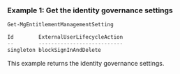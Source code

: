 ### Example 1: Get the identity governance settings

```powershell
Get-MgEntitlementManagementSetting

Id        ExternalUserLifecycleAction
--        ---------------------------
singleton blockSignInAndDelete
```

This example returns the identity governance settings.
